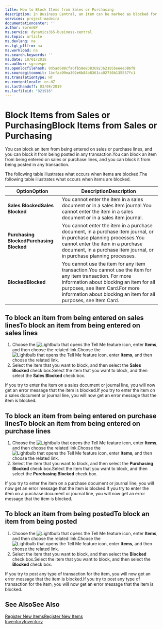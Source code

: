 ```yaml
---
title: How to Block Items from Sales or Purchasing
description: In Business Central, an item can be marked as blocked for sales, blocked for purchase, or blocked for all purposes.
services: project-madeira
documentationcenter: ''
author: SorenGP
ms.service: dynamics365-business-central
ms.topic: article
ms.devlang: na
ms.tgt_pltfrm: na
ms.workload: na
ms.search.keywords: ''
ms.date: 10/01/2018
ms.author: sgroespe
ms.openlocfilehash: 0d5ad688cfa6fb58e8383692362105beeee386f8
ms.sourcegitcommit: 1bcfaa99ea302e6b84b8361ca02730b135557fc1
ms.translationtype: HT
ms.contentlocale: en-NZ
ms.lasthandoff: 03/08/2019
ms.locfileid: "821916"
---
```

# <a name="block-items-from-sales-or-purchasing"></a><span data-ttu-id="9278b-103">Block Items from Sales or Purchasing</span><span class="sxs-lookup"><span data-stu-id="9278b-103">Block Items from Sales or Purchasing</span></span>
<span data-ttu-id="9278b-104">You can block an item from being entered on sales or purchase lines, and you can block it from being posted in any transaction.</span><span class="sxs-lookup"><span data-stu-id="9278b-104">You can block an item from being entered on sales or purchase lines, and you can block it from being posted in any transaction.</span></span>  

<span data-ttu-id="9278b-105">The following table illustrates what occurs when items are blocked.</span><span class="sxs-lookup"><span data-stu-id="9278b-105">The following table illustrates what occurs when items are blocked.</span></span>  

|<span data-ttu-id="9278b-106">Option</span><span class="sxs-lookup"><span data-stu-id="9278b-106">Option</span></span>|<span data-ttu-id="9278b-107">Description</span><span class="sxs-lookup"><span data-stu-id="9278b-107">Description</span></span>|  
|--------------------|------------|  
|<span data-ttu-id="9278b-108">**Sales Blocked**</span><span class="sxs-lookup"><span data-stu-id="9278b-108">**Sales Blocked**</span></span>|<span data-ttu-id="9278b-109">You cannot enter the item in a sales document or in a sales item journal.</span><span class="sxs-lookup"><span data-stu-id="9278b-109">You cannot enter the item in a sales document or in a sales item journal.</span></span>|  
|<span data-ttu-id="9278b-110">**Purchasing Blocked**</span><span class="sxs-lookup"><span data-stu-id="9278b-110">**Purchasing Blocked**</span></span>|<span data-ttu-id="9278b-111">You cannot enter the item in a purchase document, in a purchase item journal, or in purchase planning processes.</span><span class="sxs-lookup"><span data-stu-id="9278b-111">You cannot enter the item in a purchase document, in a purchase item journal, or in purchase planning processes.</span></span>|  
|<span data-ttu-id="9278b-112">**Blocked**</span><span class="sxs-lookup"><span data-stu-id="9278b-112">**Blocked**</span></span>|<span data-ttu-id="9278b-113">You cannot use the item for any item transaction.</span><span class="sxs-lookup"><span data-stu-id="9278b-113">You cannot use the item for any item transaction.</span></span> <span data-ttu-id="9278b-114">For more information about blocking an item for all purposes, see Item Card.</span><span class="sxs-lookup"><span data-stu-id="9278b-114">For more information about blocking an item for all purposes, see Item Card.</span></span>|  

## <a name="to-block-an-item-from-being-entered-on-sales-lines"></a><span data-ttu-id="9278b-115">To block an item from being entered on sales lines</span><span class="sxs-lookup"><span data-stu-id="9278b-115">To block an item from being entered on sales lines</span></span>  

1.  <span data-ttu-id="9278b-116">Choose the ![Lightbulb that opens the Tell Me feature](media/ui-search/search_small.png "Tell me what you want to do") icon, enter **Items**, and then choose the related link.</span><span class="sxs-lookup"><span data-stu-id="9278b-116">Choose the ![Lightbulb that opens the Tell Me feature](media/ui-search/search_small.png "Tell me what you want to do") icon, enter **Items**, and then choose the related link.</span></span>  
2.  <span data-ttu-id="9278b-117">Select the item that you want to block, and then select the **Sales Blocked** check box.</span><span class="sxs-lookup"><span data-stu-id="9278b-117">Select the item that you want to block, and then select the **Sales Blocked** check box.</span></span>  

<span data-ttu-id="9278b-118">If you try to enter the item on a sales document or journal line, you will now get an error message that the item is blocked.</span><span class="sxs-lookup"><span data-stu-id="9278b-118">If you try to enter the item on a sales document or journal line, you will now get an error message that the item is blocked.</span></span>

## <a name="to-block-an-item-from-being-entered-on-purchase-lines"></a><span data-ttu-id="9278b-119">To block an item from being entered on purchase lines</span><span class="sxs-lookup"><span data-stu-id="9278b-119">To block an item from being entered on purchase lines</span></span>  

1.  <span data-ttu-id="9278b-120">Choose the ![Lightbulb that opens the Tell Me feature](media/ui-search/search_small.png "Tell me what you want to do") icon, enter **Items**, and then choose the related link.</span><span class="sxs-lookup"><span data-stu-id="9278b-120">Choose the ![Lightbulb that opens the Tell Me feature](media/ui-search/search_small.png "Tell me what you want to do") icon, enter **Items**, and then choose the related link.</span></span>  
2.  <span data-ttu-id="9278b-121">Select the item that you want to block, and then select the **Purchasing Blocked** check box.</span><span class="sxs-lookup"><span data-stu-id="9278b-121">Select the item that you want to block, and then select the **Purchasing Blocked** check box.</span></span>  

<span data-ttu-id="9278b-122">If you try to enter the item on a purchase document or journal line, you will now get an error message that the item is blocked.</span><span class="sxs-lookup"><span data-stu-id="9278b-122">If you try to enter the item on a purchase document or journal line, you will now get an error message that the item is blocked.</span></span>

## <a name="to-block-an-item-from-being-posted"></a><span data-ttu-id="9278b-123">To block an item from being posted</span><span class="sxs-lookup"><span data-stu-id="9278b-123">To block an item from being posted</span></span>
1. <span data-ttu-id="9278b-124">Choose the ![Lightbulb that opens the Tell Me feature](media/ui-search/search_small.png "Tell me what you want to do") icon, enter **Items**, and then choose the related link.</span><span class="sxs-lookup"><span data-stu-id="9278b-124">Choose the ![Lightbulb that opens the Tell Me feature](media/ui-search/search_small.png "Tell me what you want to do") icon, enter **Items**, and then choose the related link.</span></span>
2. <span data-ttu-id="9278b-125">Select the item that you want to block, and then select the **Blocked** check box.</span><span class="sxs-lookup"><span data-stu-id="9278b-125">Select the item that you want to block, and then select the **Blocked** check box.</span></span>

<span data-ttu-id="9278b-126">If you try to post any type of transaction for the item, you will now get an error message that the item is blocked.</span><span class="sxs-lookup"><span data-stu-id="9278b-126">If you try to post any type of transaction for the item, you will now get an error message that the item is blocked.</span></span>

## <a name="see-also"></a><span data-ttu-id="9278b-127">See Also</span><span class="sxs-lookup"><span data-stu-id="9278b-127">See Also</span></span>  
[<span data-ttu-id="9278b-128">Register New Items</span><span class="sxs-lookup"><span data-stu-id="9278b-128">Register New Items</span></span>](inventory-how-register-new-items.md)  
[<span data-ttu-id="9278b-129">Inventory</span><span class="sxs-lookup"><span data-stu-id="9278b-129">Inventory</span></span>](inventory-manage-inventory.md)  
